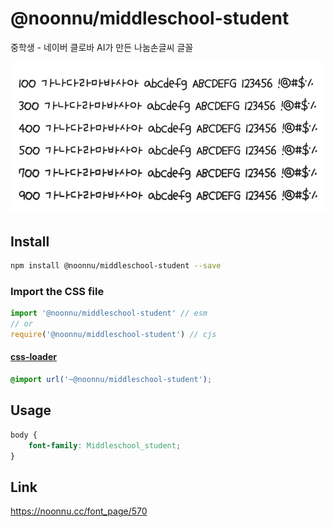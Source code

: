 # @noonnu/middleschool-student

중학생 - 네이버 클로바 AI가 만든 나눔손글씨 글꼴

![example](./example.png)

## Install

```bash
npm install @noonnu/middleschool-student --save
```

### Import the CSS file

```js
import '@noonnu/middleschool-student' // esm
// or
require('@noonnu/middleschool-student') // cjs
```

#### [css-loader](https://github.com/webpack-contrib/css-loader)

```css
@import url('~@noonnu/middleschool-student');
```

## Usage

```css
body {
    font-family: Middleschool_student;
}
```

## Link

https://noonnu.cc/font_page/570
